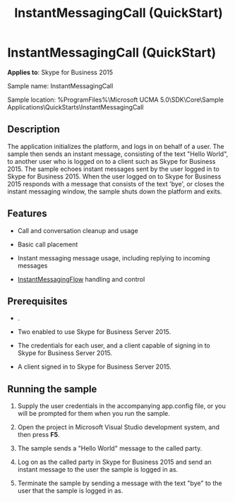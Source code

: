 ﻿---
title: InstantMessagingCall (QuickStart)
TOCTitle: InstantMessagingCall (QuickStart)
ms:assetid: 76574248-8d00-4c66-aad5-a5df2f9f7607
ms:mtpsurl: https://msdn.microsoft.com/en-us/library/Dn454827(v=office.16)
ms:contentKeyID: 65240096
ms.date: 07/27/2015
mtps_version: v=office.16
---

# InstantMessagingCall (QuickStart)


**Applies to**: Skype for Business 2015

  

Sample name: InstantMessagingCall

Sample location: %ProgramFiles%\\Microsoft UCMA 5.0\\SDK\\Core\\Sample Applications\\QuickStarts\\InstantMessagingCall

## Description

The application initializes the platform, and logs in on behalf of a user. The sample then sends an instant message, consisting of the text "Hello World", to another user who is logged on to a client such as Skype for Business 2015. The sample echoes instant messages sent by the user logged in to Skype for Business 2015. When the user logged on to Skype for Business 2015 responds with a message that consists of the text 'bye', or closes the instant messaging window, the sample shuts down the platform and exits.

## Features

  - Call and conversation cleanup and usage

  - Basic call placement

  - Instant messaging message usage, including replying to incoming messages

  - [InstantMessagingFlow](https://msdn.microsoft.com/en-us/library/hh383312\(v=office.16\)) handling and control

## Prerequisites

  - .

  - Two enabled to use Skype for Business Server 2015.

  - The credentials for each user, and a client capable of signing in to Skype for Business Server 2015.

  - A client signed in to Skype for Business Server 2015.

## Running the sample

1.  Supply the user credentials in the accompanying app.config file, or you will be prompted for them when you run the sample.

2.  Open the project in Microsoft Visual Studio development system, and then press **F5**.

3.  The sample sends a "Hello World" message to the called party.

4.  Log on as the called party in Skype for Business 2015 and send an instant message to the user the sample is logged in as.

5.  Terminate the sample by sending a message with the text "bye" to the user that the sample is logged in as.

